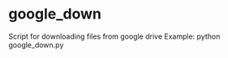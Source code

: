 <h1>google_down</h1>
Script for downloading files from google drive
Example: python google_down.py <share_link>
